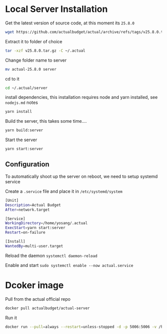 # Local Server Installation
Get the latest version of source code, at this moment its `25.8.0`

```sh
wget https://github.com/actualbudget/actual/archive/refs/tags/v25.8.0.tar.gz
```

Extract it to folder of choice
```sh
tar -xzf v25.8.0.tar.gz -C ~/.actual
```

Change folder name to server
```sh
mv actual-25.8.0 server
```

cd to it
```sh
cd ~/.actual/server
```

install dependencies, this installation requires node and yarn installed, see `nodejs.md` notes
```sh
yarn install
```

Build the server, this takes some time....
```sh
yarn build:server
```

Start the server
```sh
yarn start:server
```

## Configuration
To automatically shoot up the server on reboot, we need to setup systemd service

Create a `.service` file and place it in `/etc/systemd/system`

```bash
[Unit]
Description=Actual Budget
After=network.target

[Service]
WorkingDirectory=/home/yosang/.actual
ExecStart=yarn start:server
Restart=on-failure

[Install]
WantedBy=multi-user.target
```

Reload the daemon `systemctl daemon-reload`

Enable and start `sudo systemctl enable --now actual.service`

# Dcoker image
Pull from the actual official repo

```sh
docker pull actualbudget/actual-server
```

Run it

```sh
docker run --pull=always --restart=unless-stopped -d -p 5006:5006 -v /home/yosang/.sync/.db/actual:/data:Z actualbudget/actual-server:latest
```